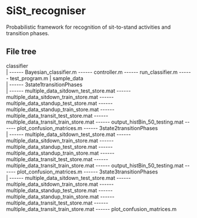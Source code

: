 # SiSt_recogniser
Probabilistic framework for recognition of sit-to-stand activities and transition phases.


## File tree

classifier\
|
 ------ Bayesian_classifier.m
 ------ controller.m
 ------ run_classifier.m
 ------ test_program.m
|
sample_data\
|
 ------ 3state1transitionPhases\
        |
	 ------ multiple_data_sitdown_test_store.mat
	 ------ multiple_data_sitdown_train_store.mat
	 ------ multiple_data_standup_test_store.mat
	 ------ multiple_data_standup_train_store.mat
	 ------ multiple_data_transit_test_store.mat
	 ------ multiple_data_transit_train_store.mat
	 ------ output_histBin_50_testing.mat
	 ------ plot_confusion_matrices.m
 ------ 3state2transitionPhases\
        |
	 ------ multiple_data_sitdown_test_store.mat
	 ------ multiple_data_sitdown_train_store.mat
	 ------ multiple_data_standup_test_store.mat
	 ------ multiple_data_standup_train_store.mat
	 ------ multiple_data_transit_test_store.mat
	 ------ multiple_data_transit_train_store.mat
	 ------ output_histBin_50_testing.mat
	 ------ plot_confusion_matrices.m
 ------ 3state3transitionPhases\
        |
	 ------ multiple_data_sitdown_test_store.mat
	 ------ multiple_data_sitdown_train_store.mat
	 ------ multiple_data_standup_test_store.mat
	 ------ multiple_data_standup_train_store.mat
	 ------ multiple_data_transit_test_store.mat
	 ------ multiple_data_transit_train_store.mat
	 ------ plot_confusion_matrices.m
